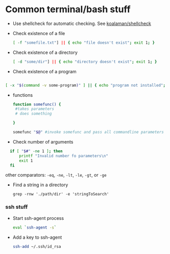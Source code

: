 # Common terminal/bash stuff

- Use shellcheck for automatic checking. See [koalaman/shellcheck](https://github.com/koalaman/shellcheck)

- Check existence of a file

  ```bash
  [ -f "somefile.txt"] || { echo "file doesn't exist"; exit 1; }
  ```

- Check existence of a directory

  ```bash
  [ -d "some/dir"] || { echo "directory doesn't exist"; exit 1; }
  ```

- Check existence of a program

```bash

[ -x "$(command -v some-program)" ] || { echo "program not installed"; exit 1; }

```

- functions

  ```bash
  function somefunc() {
   #takes parameters
   # does something
  
  }
  
  somefunc "$@" #invoke somefunc and pass all commandline parameters
  ```

  

- Check number of arguments 

```bash
  if [ "$#" -ne 1 ]; then
      printf "Invalid number fo parameters\n"
      exit 1
  fi

```

other comparators:  `-eq`, `-ne`, `-lt`, `-le`, `-gt`, or `-ge`

- Find a string in a directory

	```shell
	grep -rnw './path/dir' -e 'stringToSearch'
	```

	

### ssh stuff

- Start ssh-agent process

	```bash
	eval `ssh-agent -s`
	```

- Add a key to ssh-agent

	```bash
	ssh-add ~/.ssh/id_rsa
	```

	

